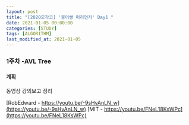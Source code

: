 ```yaml
---
layout: post
title: "[2020모각코] '붕어빵 머리먼저' Day1 "
date: 2021-01-05 00:00:00
categories: [STUDY]
tags: [ALGORITHM]
last_modified_at: 2021-01-05
---
```


### 1주차 -AVL Tree

#### 계획

<p>동영상 강의보고 정리</p>

[RobEdward - https://youtu.be/-9sHvAnLN_w](https://youtu.be/-9sHvAnLN_w)
[MIT - https://youtu.be/FNeL18KsWPc](https://youtu.be/FNeL18KsWPc)


<br>
<br>



